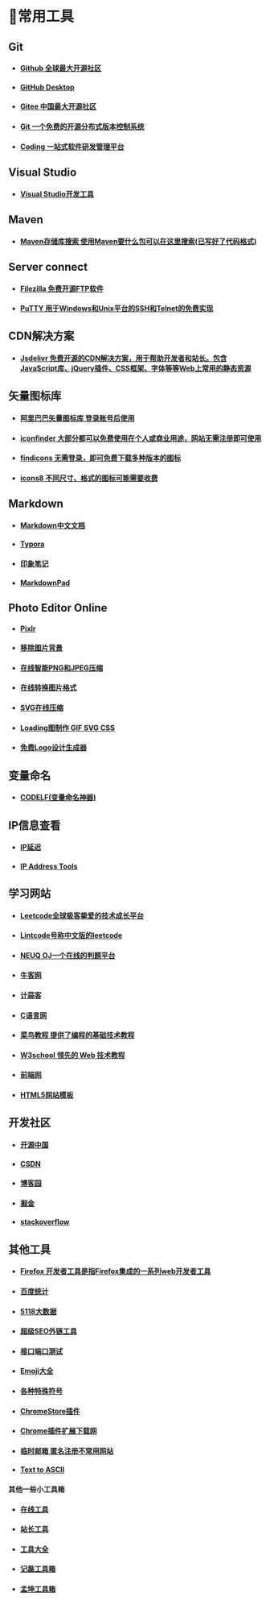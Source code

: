 #  📑常用工具

##  Git

- ####  [Github 全球最大开源社区](https://github.com/)


- #### [GitHub Desktop](https://desktop.github.com/)


- ####  [Gitee 中国最大开源社区](https://gitee.com/)


- ####  [Git 一个免费的开源分布式版本控制系统](https://git-scm.com/)


- #### [Coding 一站式软件研发管理平台](https://coding.net/)

## Visual Studio

- #### [Visual Studio开发工具](https://visualstudio.microsoft.com/zh-hans/)

## Maven

- #### [Maven存储库搜索 使用Maven要什么包可以在这里搜索(已写好了代码格式)](https://search.maven.org/)

##  Server connect

- ####  [Filezilla 免费开源FTP软件](https://filezilla-project.org/)


- ####  [PuTTY 用于Windows和Unix平台的SSH和Telnet的免费实现](https://www.putty.org/)

## CDN解决方案

- #### [Jsdelivr 免费开源的CDN解决方案，用于帮助开发者和站长。包含JavaScript库、jQuery插件、CSS框架、字体等等Web上常用的静态资源](https://www.jsdelivr.com/)

## 矢量图标库

- #### [阿里巴巴矢量图标库 登录账号后使用](https://www.iconfont.cn/)


- #### [iconfinder 大部分都可以免费使用在个人或商业用途，网站无需注册即可使用](https://www.iconfinder.com/)


- #### [findicons 无需登录，即可免费下载多种版本的图标](https://findicons.com/)


- #### [icons8 不同尺寸、格式的图标可能需要收费](https://icons8.com/)

##  Markdown

- ####  [Markdown中文文档](https://markdown-zh.readthedocs.io/en/latest/)


- ####  [Typora](https://www.typora.io/)


- ####  [印象笔记](https://www.yinxiang.com/)

- #### [MarkdownPad](http://markdownpad.com/)

##  Photo Editor Online

- ####  [Pixlr](https://pixlr.com/cn/editor/)

- #### [移除图片背景](https://www.remove.bg/)

- #### [在线智能PNG和JPEG压缩](https://tinypng.com/)

- #### [在线转换图片格式](https://ezgif.com/)

- #### [SVG在线压缩](https://jakearchibald.github.io/svgomg/)

- #### [Loading图制作 GIF SVG CSS](https://loading.io/)

- #### [免费Logo设计生成器](https://www.logaster.cn/)

## 变量命名

- #### [CODELF(变量命名神器)](https://unbug.github.io/codelf/)

## IP信息查看

- #### [IP延迟](http://ping.pe/)

- #### [IP Address Tools](https://www.ipaddress.com/)

## 学习网站

- #### [Leetcode全球极客挚爱的技术成长平台](https://leetcode-cn.com/)

- #### [Lintcode号称中文版的leetcode](https://www.lintcode.com/)

- #### [NEUQ OJ一个在线的判题平台](http://acmclub.cn/home)

- #### [牛客网](https://www.nowcoder.com/)

- #### [计蒜客](https://nanti.jisuanke.com/oi)

- #### [C语言网](https://www.dotcpp.com/)

- #### [菜鸟教程 提供了编程的基础技术教程](https://www.runoob.com/)

- #### [W3school 领先的 Web 技术教程](https://www.w3school.com.cn/)

- #### [前端网](http://www.qianduandaxue.com/)


- #### [HTML5网站模板](https://html5up.net/)

## 开发社区

- #### [开源中国](https://www.oschina.net/)

- #### [CSDN](https://www.csdn.net/)

- #### [博客园](https://www.cnblogs.com/)

- #### [掘金](https://juejin.cn/)

- #### [stackoverflow](https://stackoverflow.com/)

## 其他工具

- #### [Firefox 开发者工具是指Firefox集成的一系列web开发者工具](https://developer.mozilla.org/zh-CN/docs/Tools)

- #### [百度统计](https://tongji.baidu.com/web/welcome/login)

- #### [5118大数据](https://www.5118.com/)

- #### [超级SEO外链工具](https://tool.lusongsong.com/seo/)

- #### [接口端口测试](http://coolaf.com/)

- #### [Emoji大全](https://www.emojiall.com/zh-hans)

- #### [各种特殊符号](https://www.zfuhao.com/)

- #### [ChromeStore插件](https://www.crx4chrome.com/)

- #### [Chrome插件扩展下载网](https://www.extfans.com/)

- #### [临时邮箱 匿名注册不常用网站](https://linshiyouxiang.net/)

- #### [Text to ASCII](http://patorjk.com/software/taag/#p=display&f=Graffiti&t=Type%20Something%20)

#### 其他一些小工具箱

- #### [在线工具](https://tool.lu/)

- #### [站长工具](http://tool.chinaz.com/)

- #### [工具大全](http://www.all-tool.cn/)

- #### [记磊工具箱](https://tools.ly522.com/)

- #### [孟坤工具箱](http://tool.mkblog.cn/)

